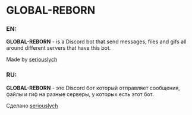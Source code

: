 # GLOBAL-REBORN

### EN:

**GLOBAL-REBORN** - is a Discord bot that send messages, files and gifs all around different servers that have this bot.

Made by [seriouslych](https://github.com/seriouslych)

### RU:

**GLOBAL-REBORN** - это Discord бот который отправляет сообщения, файлы и гиф на разные серверы, у которых есть этот бот.

Сделано [seriouslych](https://github.com/seriouslych)